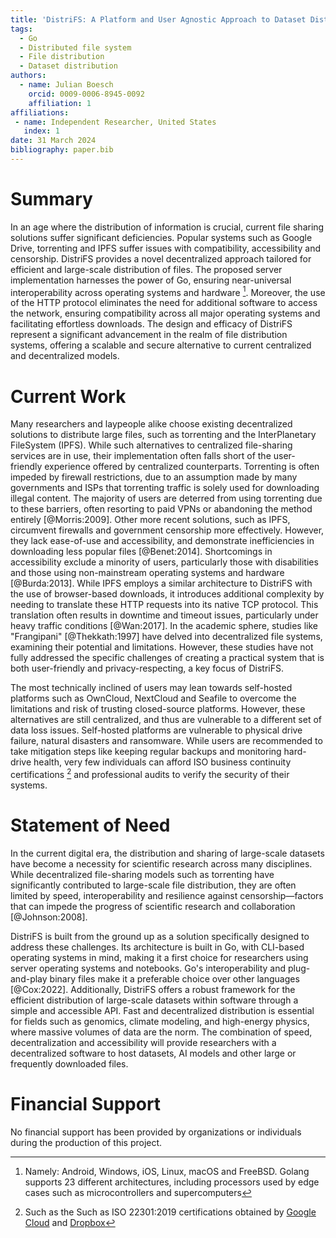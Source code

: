 ```yaml
---
title: 'DistriFS: A Platform and User Agnostic Approach to Dataset Distribution'
tags:
  - Go
  - Distributed file system
  - File distribution
  - Dataset distribution
authors:
  - name: Julian Boesch
    orcid: 0009-0006-8945-0092
    affiliation: 1
affiliations:
 - name: Independent Researcher, United States
   index: 1
date: 31 March 2024
bibliography: paper.bib
---
```


# Summary

In an age where the distribution of information is crucial, current file sharing solutions suffer significant deficiencies. Popular systems such as Google Drive, torrenting and IPFS suffer issues with compatibility, accessibility and censorship. DistriFS provides a novel decentralized approach tailored for efficient and large-scale distribution of files. The proposed server implementation harnesses the power of Go, ensuring near-universal interoperability across operating systems and hardware [^1]. Moreover, the use of the HTTP protocol eliminates the need for additional software to access the network, ensuring compatibility across all major operating systems and facilitating effortless downloads. The design and efficacy of DistriFS represent a significant advancement in the realm of file distribution systems, offering a scalable and secure alternative to current centralized and decentralized models.

# Current Work

Many researchers and laypeople alike choose existing decentralized solutions to distribute large files, such as torrenting and the InterPlanetary FileSystem (IPFS). While such alternatives to centralized file-sharing services are in use, their implementation often falls short of the user-friendly experience offered by centralized counterparts. Torrenting is often impeded by firewall restrictions, due to an assumption made by many governments and ISPs that torrenting traffic is solely used for downloading illegal content. The majority of users are deterred from using torrenting due to these barriers, often resorting to paid VPNs or abandoning the method entirely [@Morris:2009]. Other more recent solutions, such as IPFS, circumvent firewalls and government censorship more effectively. However, they lack ease-of-use and accessibility, and demonstrate inefficiencies in downloading less popular files [@Benet:2014]. Shortcomings in accessibility exclude a minority of users, particularly those with disabilities and those using non-mainstream operating systems and hardware [@Burda:2013]. While IPFS employs a similar architecture to DistriFS with the use of browser-based downloads, it introduces additional complexity by needing to translate these HTTP requests into its native TCP protocol. This translation often results in downtime and timeout issues, particularly under heavy traffic conditions [@Wan:2017]. In the academic sphere, studies like "Frangipani" [@Thekkath:1997] have delved into decentralized file systems, examining their potential and limitations. However, these studies have not fully addressed the specific challenges of creating a practical system that is both user-friendly and privacy-respecting, a key focus of DistriFS.

The most technically inclined of users may lean towards self-hosted platforms such as OwnCloud, NextCloud and Seafile to overcome the limitations and risk of trusting closed-source platforms. However, these alternatives are still centralized, and thus are vulnerable to a different set of data loss issues. Self-hosted platforms are vulnerable to physical drive failure, natural disasters and ransomware. While users are recommended to take mitigation steps like keeping regular backups and monitoring hard-drive health, very few individuals can afford ISO business continuity certifications [^2] and professional audits to verify the security of their systems.

# Statement of Need

In the current digital era, the distribution and sharing of large-scale datasets have become a necessity for scientific research across many disciplines. While decentralized file-sharing models such as torrenting have significantly contributed to large-scale file distribution, they are often limited by speed, interoperability and resilience against censorship—factors that can impede the progress of scientific research and collaboration [@Johnson:2008].

DistriFS is built from the ground up as a solution specifically designed to address these challenges. Its architecture is built in Go, with CLI-based operating systems in mind, making it a first choice for researchers using server operating systems and notebooks. Go's interoperability and plug-and-play binary files make it a preferable choice over other languages [@Cox:2022]. Additionally, DistriFS offers a robust framework for the efficient distribution of large-scale datasets within software through a simple and accessible API. Fast and decentralized distribution is essential for fields such as genomics, climate modeling, and high-energy physics, where massive volumes of data are the norm. The combination of speed, decentralization and accessibility will provide researchers with a decentralized software to host datasets, AI models and other large or frequently downloaded files.

# Financial Support
No financial support has been provided by organizations or individuals during the production of this project.

[^1]: Namely: Android, Windows, iOS, Linux, macOS and FreeBSD. Golang supports 23 different architectures, including processors used by edge cases such as microcontrollers and supercomputers
[^2]: Such as the Such as ISO 22301:2019 certifications obtained by [Google Cloud](https://cloud.google.com/security/compliance/iso-22301) and [Dropbox](https://aem.dropbox.com/cms/content/dam/dropbox/www/en-us/business/trust/iso/dropbox_certificate_iso_22301.pdf)
